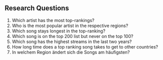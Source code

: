 ## Research Questions

1. Which artist has the most top-rankings? 
2. Who is the most popular artist in the respective regions?
3. Which song stays longest in the top-ranking?
4. Which song is on the top 200 list but never on the top 100?
5. Which song has the highest streams in the last two years?
6. How long time does a top ranking song takes to get to other countries?
7. In welchem Region ändert sich die Songs am häufigsten?